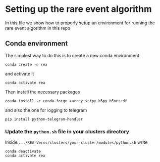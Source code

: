 # Setting up the rare event algorithm

In this file we show how to properly setup an environment for running the rare event algorithm in this repo

## Conda environment

The simplest way to do this is to create a new conda environment

```
conda create -n rea
```

and activate it

```
conda activate rea
```

Then install the necessary packages

```
conda install -c conda-forge xarray scipy h5py h5netcdf
```

and also the one for logging to telegram

```
pip install python-telegram-handler
```

### Update the `python.sh` file in your clusters directory

Inside `.../REA-Veros/clusters/your-cluster/modules/python.sh` write

```
conda deactivate
conda activate rea
```